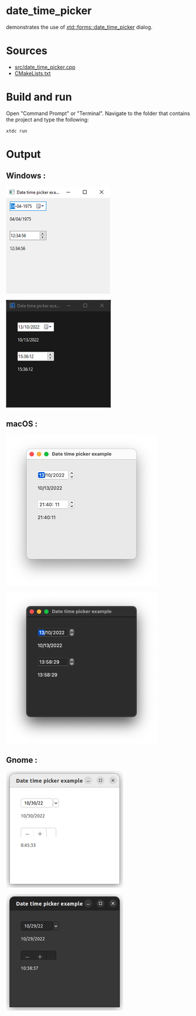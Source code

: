 # date_time_picker

demonstrates the use of [xtd::forms::date_time_picker](https://gammasoft71.github.io/xtd/reference_guides/latest/classxtd_1_1forms_1_1date__time__picker.html) dialog.

# Sources

* [src/date_time_picker.cpp](src/date_time_picker.cpp)
* [CMakeLists.txt](CMakeLists.txt)

# Build and run

Open "Command Prompt" or "Terminal". Navigate to the folder that contains the project and type the following:

```shell
xtdc run
```

# Output

## Windows :

![Screenshot](../../../../docs/pictures/examples/date_time_picker_w.png)

![Screenshot](../../../../docs/pictures/examples/date_time_picker_wd.png)

## macOS :

![Screenshot](../../../../docs/pictures/examples/date_time_picker_m.png)

![Screenshot](../../../../docs/pictures/examples/date_time_picker_md.png)

## Gnome :

![Screenshot](../../../../docs/pictures/examples/date_time_picker_g.png)

![Screenshot](../../../../docs/pictures/examples/date_time_picker_gd.png)

